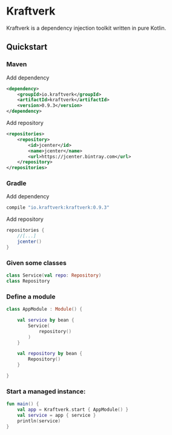 # Kraftverk

Kraftverk is a dependency injection toolkit written in pure Kotlin. 

## Quickstart
### Maven
Add dependency
```xml
<dependency>
    <groupId>io.kraftverk</groupId>
    <artifactId>kraftverk</artifactId>
    <version>0.9.3</version>
</dependency>
```
Add repository
```xml
<repositories>
    <repository>
        <id>jcenter</id>
        <name>jcenter</name>
        <url>https://jcenter.bintray.com</url>
    </repository>
</repositories>
```
### Gradle
Add dependency
```groovy
compile "io.kraftverk:kraftverk:0.9.3"
```
Add repository
```groovy
repositories {
    //[...]
    jcenter()
}
```
### Given some classes
```kotlin
class Service(val repo: Repository)
class Repository
```
### Define a module
```kotlin
class AppModule : Module() {

    val service by bean {
        Service(
            repository()
        )
    }

    val repository by bean {
        Repository()
    }

}
```

### Start a managed instance:
```kotlin
fun main() {
    val app = Kraftverk.start { AppModule() }
    val service = app { service }
    println(service)
}
```
